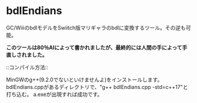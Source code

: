 # bdlEndians
GC/WiiiのbdlモデルをSwiitch版マリギャラのbdlに変換するツール。その逆も可能。

**このツールは80％AIによって書かれましたが、最終的には人間の手によって手直しされました。**

::コンパイル方法::

MinGWのg++(9.2.0でないといけませんよ)をインストールします。
bdlEndians.cppがあるディレクトリで、"g++ bdlEndians.cpp -std=c++17"と打ち込む。
a.exeが出現すれば成功です。
